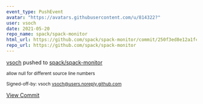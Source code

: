 ```yaml
---
event_type: PushEvent
avatar: "https://avatars.githubusercontent.com/u/814322?"
user: vsoch
date: 2021-05-20
repo_name: spack/spack-monitor
html_url: https://github.com/spack/spack-monitor/commit/250f3ed8e12a1fc179ffc4517e336dcc7fc87a25
repo_url: https://github.com/spack/spack-monitor
---
```


<a href='https://github.com/vsoch' target='_blank'>vsoch</a> pushed to <a href='https://github.com/spack/spack-monitor' target='_blank'>spack/spack-monitor</a>

<small>allow null for different source line numbers

Signed-off-by: vsoch <vsoch@users.noreply.github.com></small>

<a href='https://github.com/spack/spack-monitor/commit/250f3ed8e12a1fc179ffc4517e336dcc7fc87a25' target='_blank'>View Commit</a>
